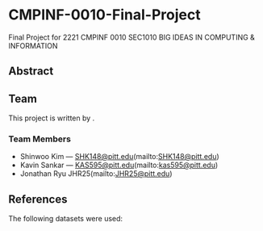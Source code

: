 # CMPINF-0010-Final-Project
Final Project for 2221 CMPINF 0010 SEC1010 BIG IDEAS IN COMPUTING &amp; INFORMATION

## Abstract

## Team

This project is written by <TEAM NAME>.

### Team Members

- Shinwoo Kim — SHK148@pitt.edu(mailto:SHK148@pitt.edu)
- Kavin Sankar — KAS595@pitt.edu(mailto:kas595@pitt.edu)
- Jonathan Ryu JHR25(mailto:JHR25@pitt.edu)

## References

The following datasets were used:
